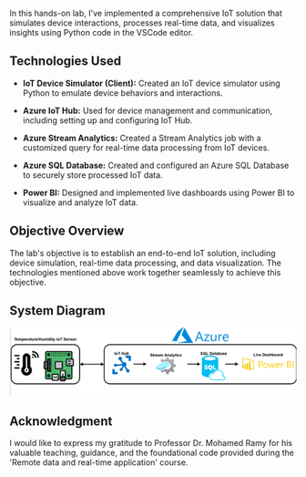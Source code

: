 <!--readme-->
In this hands-on lab, I've implemented a comprehensive IoT solution that simulates device interactions, processes real-time data, and visualizes insights using Python code in the VSCode editor.

## Technologies Used

- **IoT Device Simulator (Client):**
  Created an IoT device simulator using Python to emulate device behaviors and interactions.

- **Azure IoT Hub:**
  Used for device management and communication, including setting up and configuring IoT Hub.

- **Azure Stream Analytics:**
  Created a Stream Analytics job with a customized query for real-time data processing from IoT devices.

- **Azure SQL Database:**
  Created and configured an Azure SQL Database to securely store processed IoT data.

- **Power BI:**
  Designed and implemented live dashboards using Power BI to visualize and analyze IoT data.

## Objective Overview

The lab's objective is to establish an end-to-end IoT solution, including device simulation, real-time data processing, and data visualization. The technologies mentioned above work together seamlessly to achieve this objective.

## System Diagram

![System Diagram](images/system-model.png)

## Acknowledgment

I would like to express my gratitude to Professor Dr. Mohamed Ramy for his valuable teaching, guidance, and the foundational code provided during the 'Remote data and real-time application' course.